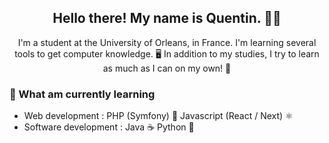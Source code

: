 <h2 align="center">Hello there! My name is Quentin. 👋😄</h2>
<p align="center">I'm a student at the University of Orleans, in France. I'm learning several tools to get computer knowledge. 🖥 In addition to my studies, I try to learn as much as I can on my own! 🙂 </p>

### 📖 What am currently learning
- Web development : PHP (Symfony) 🐘 Javascript (React / Next) ⚛️
- Software development : Java ☕ Python 🐍
